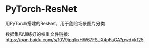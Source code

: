 # PyTorch-ResNet
用PyTorch搭建的ResNet，用于危险场景图片分类

数据集和训练好的权重文件链接: https://pan.baidu.com/s/10V9jpqkxHW67FSJX4pFaGA?pwd=kf25
